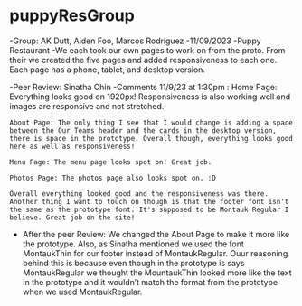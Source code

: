 # puppyResGroup

-Group: AK Dutt, Aiden Foo, Marcos Rodriguez
-11/09/2023
-Puppy Restaurant
-We each took our own pages to work on from the proto. From their we created the five pages and added responsiveness to each one. Each page has a phone, tablet, and desktop version.

-Peer Review: Sinatha Chin
-Comments 11/9/23 at 1:30pm :
Home Page: Everything looks good on 1920px! Responsiveness is also working well and images are responsive and not stretched.

    About Page: The only thing I see that I would change is adding a space between the Our Teams header and the cards in the desktop version, there is space in the prototype. Overall though, everything looks good here as well as responsiveness!

    Menu Page: The menu page looks spot on! Great job.

    Photos Page: The photos page also looks spot on. :D

    Overall everything looked good and the responsiveness was there. Another thing I want to touch on though is that the footer font isn't the same as the prototype font. It's supposed to be Montauk Regular I believe. Great job on the site!

- After the peer Review:
We changed the About Page to make it more like the prototype.
Also, as Sinatha mentioned we used the font MontaukThin for our footer instead of MontaukRegular. Ouur reasoning behind this is because even though in the prototype is says MontaukRegular we thought the MountaukThin looked more like the text in the prototype and it wouldn’t match the format from the prototype when we used MontaukRegular.
